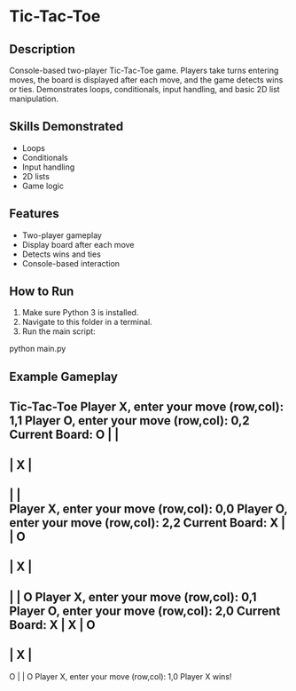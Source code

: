 # Tic-Tac-Toe

## Description
Console-based two-player Tic-Tac-Toe game. Players take turns entering moves, the board is displayed after each move, and the game detects wins or ties. Demonstrates loops, conditionals, input handling, and basic 2D list manipulation.

## Skills Demonstrated
- Loops
- Conditionals
- Input handling
- 2D lists
- Game logic

## Features
- Two-player gameplay
- Display board after each move
- Detects wins and ties
- Console-based interaction

## How to Run
1. Make sure Python 3 is installed.
2. Navigate to this folder in a terminal.
3. Run the main script:

python main.py

## Example Gameplay

Tic-Tac-Toe
Player X, enter your move (row,col): 1,1
Player O, enter your move (row,col): 0,2
Current Board:
O |   |  
---------
  | X |  
---------
  |   |  
Player X, enter your move (row,col): 0,0
Player O, enter your move (row,col): 2,2
Current Board:
X |   | O
---------
  | X |  
---------
  |   | O
Player X, enter your move (row,col): 0,1
Player O, enter your move (row,col): 2,0
Current Board:
X | X | O
---------
  | X |  
---------
O |   | O
Player X, enter your move (row,col): 1,0
Player X wins!